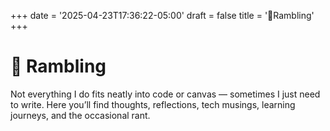 +++
date = '2025-04-23T17:36:22-05:00'
draft = false
title = '💭Rambling'
+++

# 💭 Rambling

Not everything I do fits neatly into code or canvas — sometimes I just need to write. Here you’ll find thoughts, reflections, tech musings, learning journeys, and the occasional rant.
